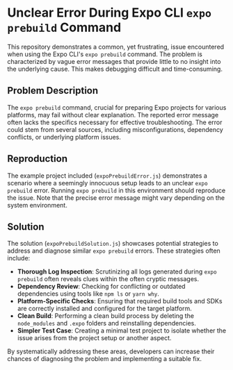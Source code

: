 # Unclear Error During Expo CLI `expo prebuild` Command

This repository demonstrates a common, yet frustrating, issue encountered when using the Expo CLI's `expo prebuild` command.  The problem is characterized by vague error messages that provide little to no insight into the underlying cause.  This makes debugging difficult and time-consuming.

## Problem Description

The `expo prebuild` command, crucial for preparing Expo projects for various platforms, may fail without clear explanation. The reported error message often lacks the specifics necessary for effective troubleshooting.  The error could stem from several sources, including misconfigurations, dependency conflicts, or underlying platform issues.

## Reproduction

The example project included (`expoPrebuildError.js`) demonstrates a scenario where a seemingly innocuous setup leads to an unclear `expo prebuild` error. Running `expo prebuild` in this environment should reproduce the issue.  Note that the precise error message might vary depending on the system environment.

## Solution

The solution (`expoPrebuildSolution.js`) showcases potential strategies to address and diagnose similar `expo prebuild` errors. These strategies often include:

* **Thorough Log Inspection**: Scrutinizing all logs generated during `expo prebuild` often reveals clues within the often cryptic messages.
* **Dependency Review**: Checking for conflicting or outdated dependencies using tools like `npm ls` or `yarn why`.
* **Platform-Specific Checks**: Ensuring that required build tools and SDKs are correctly installed and configured for the target platform.
* **Clean Build**: Performing a clean build process by deleting the `node_modules` and `.expo` folders and reinstalling dependencies.
* **Simpler Test Case**: Creating a minimal test project to isolate whether the issue arises from the project setup or another aspect.

By systematically addressing these areas, developers can increase their chances of diagnosing the problem and implementing a suitable fix.